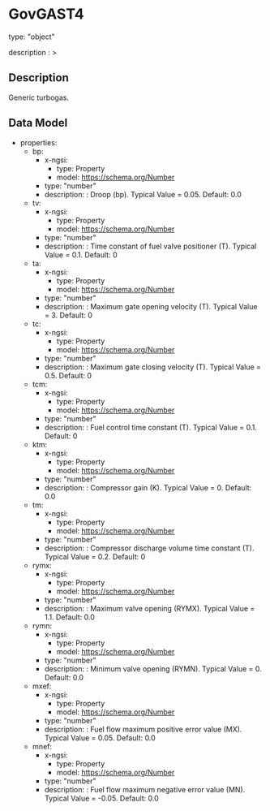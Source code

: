 # GovGAST4
type: "object"
description : >
## Description
Generic turbogas.

## Data Model
  - properties:
    - bp:
      - x-ngsi:
        - type: Property
        - model: https://schema.org/Number
      - type: "number"
      - description: : Droop (bp).  Typical Value = 0.05. Default: 0.0
    - tv:
      - x-ngsi:
        - type: Property
        - model: https://schema.org/Number
      - type: "number"
      - description: : Time constant of fuel valve positioner (T).  Typical Value = 0.1. Default: 0
    - ta:
      - x-ngsi:
        - type: Property
        - model: https://schema.org/Number
      - type: "number"
      - description: : Maximum gate opening velocity (T).  Typical Value = 3. Default: 0
    - tc:
      - x-ngsi:
        - type: Property
        - model: https://schema.org/Number
      - type: "number"
      - description: : Maximum gate closing velocity (T).  Typical Value = 0.5. Default: 0
    - tcm:
      - x-ngsi:
        - type: Property
        - model: https://schema.org/Number
      - type: "number"
      - description: : Fuel control time constant (T).  Typical Value = 0.1. Default: 0
    - ktm:
      - x-ngsi:
        - type: Property
        - model: https://schema.org/Number
      - type: "number"
      - description: : Compressor gain (K).  Typical Value = 0. Default: 0.0
    - tm:
      - x-ngsi:
        - type: Property
        - model: https://schema.org/Number
      - type: "number"
      - description: : Compressor discharge volume time constant (T).  Typical Value = 0.2. Default: 0
    - rymx:
      - x-ngsi:
        - type: Property
        - model: https://schema.org/Number
      - type: "number"
      - description: : Maximum valve opening (RYMX).  Typical Value = 1.1. Default: 0.0
    - rymn:
      - x-ngsi:
        - type: Property
        - model: https://schema.org/Number
      - type: "number"
      - description: : Minimum valve opening (RYMN).  Typical Value = 0. Default: 0.0
    - mxef:
      - x-ngsi:
        - type: Property
        - model: https://schema.org/Number
      - type: "number"
      - description: : Fuel flow maximum positive error value (MX).  Typical Value = 0.05. Default: 0.0
    - mnef:
      - x-ngsi:
        - type: Property
        - model: https://schema.org/Number
      - type: "number"
      - description: : Fuel flow maximum negative error value (MN).  Typical Value = -0.05. Default: 0.0
